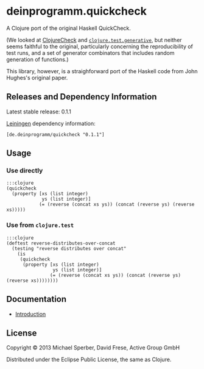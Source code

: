 # deinprogramm.quickcheck

A Clojure port of the original Haskell QuickCheck.

(We looked at
[ClojureCheck](https://bitbucket.org/kotarak/clojurecheck) and
[`clojure.test.generative`](https://github.com/clojure/test.generative),
but neither seems faithful to the original, particularly concerning the
reproducibility of test runs, and a set of generator combinators that
includes random generation of functions.)

This library, however, is a straighforward port of the Haskell code
from John Hughes's original paper.

## Releases and Dependency Information

Latest stable release: 0.1.1

[Leiningen](https://github.com/technomancy/leiningen) dependency information:

    [de.deinprogramm/quickcheck "0.1.1"]

## Usage


### Use directly

	:::clojure
	(quickcheck
	  (property [xs (list integer)
				 ys (list integer)]
				(= (reverse (concat xs ys)) (concat (reverse ys) (reverse xs)))))


### Use from `clojure.test`

	:::clojure
	(deftest reverse-distributes-over-concat
	  (testing "reverse distributes over concat"
		(is
		 (quickcheck
		  (property [xs (list integer)
					 ys (list integer)]
					(= (reverse (concat xs ys)) (concat (reverse ys) (reverse xs))))))))

## Documentation

- [Introduction](https://bitbucket.org/sperber/deinprogramm.quickcheck/src/tip/doc/intro.md?at=default)

## License

Copyright © 2013 Michael Sperber, David Frese, Active Group GmbH

Distributed under the Eclipse Public License, the same as Clojure.
